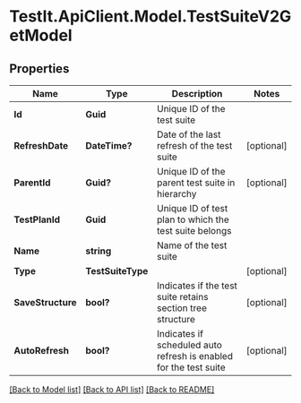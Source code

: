# TestIt.ApiClient.Model.TestSuiteV2GetModel

## Properties

Name | Type | Description | Notes
------------ | ------------- | ------------- | -------------
**Id** | **Guid** | Unique ID of the test suite | 
**RefreshDate** | **DateTime?** | Date of the last refresh of the test suite | [optional] 
**ParentId** | **Guid?** | Unique ID of the parent test suite in hierarchy | [optional] 
**TestPlanId** | **Guid** | Unique ID of test plan to which the test suite belongs | 
**Name** | **string** | Name of the test suite | 
**Type** | **TestSuiteType** |  | [optional] 
**SaveStructure** | **bool?** | Indicates if the test suite retains section tree structure | [optional] 
**AutoRefresh** | **bool?** | Indicates if scheduled auto refresh is enabled for the test suite | [optional] 

[[Back to Model list]](../README.md#documentation-for-models) [[Back to API list]](../README.md#documentation-for-api-endpoints) [[Back to README]](../README.md)

